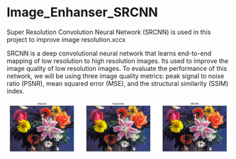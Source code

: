 # Image_Enhanser_SRCNN
Super Resolution Convolution Neural Network (SRCNN) is used in this project to improve image resolution.xccx 

SRCNN is a deep convolutional neural network that learns end-to-end mapping of low resolution to high resolution images. Its used to improve the image quality of low resolution images. To evaluate the performance of this network, we will be using three image quality metrics: peak signal to noise ratio (PSNR), mean squared error (MSE), and the structural similarity (SSIM) index.

![alt text](https://github.com/snehshah22/Image_Enhanser_SRCNN/blob/main/sample.png)
